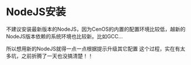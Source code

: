 # NodeJS安装

不建议安装最新版本的NodeJS，因为CenOS的内置的配置环境比较低，越新的NodeJS版本依赖的系统环境也比较新。比如GCC...

所以想用新的NodeJS就得一点一点根据提示升级其它配置
这个过程，实在有太多坑，之前折腾了一天也没搞清楚！！


